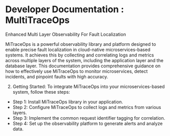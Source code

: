 # Developer Documentation : MultiTraceOps
Enhanced Multi Layer Observability For Fault Localization


MiTraceOps is a powerful observability library and platform designed to enable precise fault localization in cloud-native microservices-based systems. It achieves this by collecting and correlating logs and metrics across multiple layers of the system, including the application layer and the database layer. This documentation provides comprehensive guidance on how to effectively use MiTraceOps to monitor microservices, detect incidents, and pinpoint faults with high accuracy.

2. Getting Started:
To integrate MiTraceOps into your microservices-based system, follow these steps:

- Step 1: Install MiTraceOps library in your application.
- Step 2: Configure MiTraceOps to collect logs and metrics from various layers.
- Step 3: Implement the common request identifier tagging for correlation.
- Step 4: Set up the observability platform to generate alerts and analyze data.
